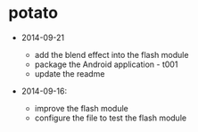 potato
======

- 2014-09-21
  - add the blend effect into the flash module
  - package the Android application - t001
  - update the readme

- 2014-09-16:
  - improve the flash module
  - configure the file to test the flash module
